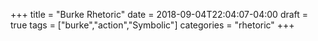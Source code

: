 +++
title = "Burke Rhetoric"
date = 2018-09-04T22:04:07-04:00
draft = true
tags = ["burke","action","Symbolic"]
categories = "rhetoric"
+++
